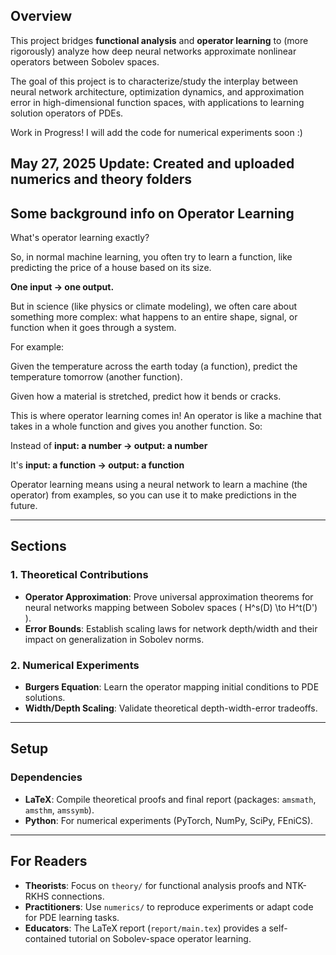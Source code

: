 
## Overview  
This project bridges **functional analysis** and **operator learning** to (more rigorously) analyze how deep neural networks approximate nonlinear operators between Sobolev spaces. 

The goal of this project is to characterize/study the interplay between neural network architecture, optimization dynamics, and approximation error in high-dimensional function spaces, with applications to learning solution operators of PDEs.  

Work in Progress! I will add the code for numerical experiments soon :)

**May 27, 2025 Update: Created and uploaded numerics and theory folders**
---

## Some background info on Operator Learning
What's operator learning exactly?

So, in normal machine learning, you often try to learn a function, like predicting the price of a house based on its size. 

**One input → one output.**

But in science (like physics or climate modeling), we often care about something more complex: what happens to an entire shape, signal, or function when it goes through a system. 

For example:

Given the temperature across the earth today (a function), predict the temperature tomorrow (another function).

Given how a material is stretched, predict how it bends or cracks.

This is where operator learning comes in! An operator is like a machine that takes in a whole function and gives you another function. So:

Instead of **input: a number → output: a number**

It's **input: a function → output: a function**

Operator learning means using a neural network to learn a machine (the operator) from examples, so you can use it to make predictions in the future.


--- 

## Sections
### 1. **Theoretical Contributions**  
- **Operator Approximation**: Prove universal approximation theorems for neural networks mapping between Sobolev spaces \( H^s(D) \to H^t(D') \).  
- **Error Bounds**: Establish scaling laws for network depth/width and their impact on generalization in Sobolev norms.  

### 2. **Numerical Experiments**  
- **Burgers Equation**: Learn the operator mapping initial conditions to PDE solutions.  
- **Width/Depth Scaling**: Validate theoretical depth-width-error tradeoffs.  


---

##  Setup  
### Dependencies  
- **LaTeX**: Compile theoretical proofs and final report (packages: `amsmath`, `amsthm`, `amssymb`).  
- **Python**: For numerical experiments (PyTorch, NumPy, SciPy, FEniCS).  


---

## For Readers  
- **Theorists**: Focus on `theory/` for functional analysis proofs and NTK-RKHS connections.  
- **Practitioners**: Use `numerics/` to reproduce experiments or adapt code for PDE learning tasks.  
- **Educators**: The LaTeX report (`report/main.tex`) provides a self-contained tutorial on Sobolev-space operator learning. 
